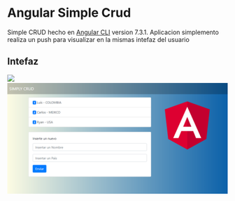 # Angular Simple Crud

Simple CRUD hecho en [Angular CLI](https://github.com/angular/angular-cli) version 7.3.1.
Aplicacion simplemento realiza un push para visualizar en la mismas intefaz del usuario

## Intefaz
![](../../../../assets/img/scaffolding.png?raw=true)
![scaffolding](https://github.com/luismartinezo/CRUD-ANGULAR7-N2/blob/master/src/assets/images/scaffolding.png?raw=true)


